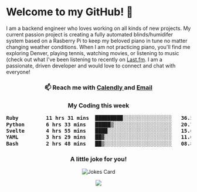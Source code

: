 <h1> Welcome to my GitHub! 👋 </h1>


  I am a backend engineer who loves working on all kinds of new projects. My current passion project is creating a fully automated blinds/humidifer system based on a Rasberry Pi to keep my beloved piano in tune no matter changing weather conditions. When I am not practicing piano, you'll find me exploring Denver, playing tennis, watching movies, or listening to music (check out what I've been listening to recently on [Last.fm](https://www.last.fm/user/mballa000). I am a passionate, driven developer and would love to connect and chat with everyone!

<h3 align = "center"> 📫 Reach me with <a href = "https://calendly.com/msbrandt00/30min"> Calendly </a> and <a href="mailto:msbrandt00@gmail.com">Email</a> 
 </h3>


 
<div align = "center"
[![Anurag's GitHub stats](https://github-readme-stats.vercel.app/api?username=mbrandt00)](https://github.com/anuraghazra/github-readme-stats)
          </div>
<h3 align="center">
  My Coding this week
<!--START_SECTION:waka-->

```txt
Ruby         11 hrs 31 mins  █████████░░░░░░░░░░░░░░░░   36.53 %
Python       6 hrs 33 mins   █████▒░░░░░░░░░░░░░░░░░░░   20.77 %
Svelte       4 hrs 55 mins   ████░░░░░░░░░░░░░░░░░░░░░   15.62 %
YAML         3 hrs 29 mins   ██▓░░░░░░░░░░░░░░░░░░░░░░   11.05 %
Bash         2 hrs 48 mins   ██▒░░░░░░░░░░░░░░░░░░░░░░   08.88 %
```

<!--END_SECTION:waka-->

### A little joke for you!

![Jokes Card](https://readme-jokes.vercel.app/api?hideBorder)

<a href="https://www.linkedin.com/in/mbrandt00/"><img src="https://img.shields.io/badge/linkedin-%230077B5.svg?&style=for-the-badge&logo=linkedin&logoColor=white" /></a>
